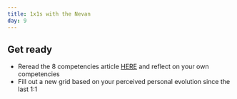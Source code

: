 ```yaml
---
title: 1x1s with the Nevan
day: 9
---
```


Get ready
------------
- Reread the 8 competencies article [HERE](https://www.userfocus.co.uk/articles/8-competencies-of-user-experience.html) and reflect on your own competencies
- Fill out a new grid based on your perceived personal evolution since the last 1:1
